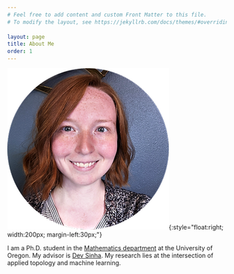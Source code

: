 ```yaml
---
# Feel free to add content and custom Front Matter to this file.
# To modify the layout, see https://jekyllrb.com/docs/themes/#overriding-theme-defaults

layout: page
title: About Me
order: 1
---
```


![image](assets/images/portrait.png){:style="float:right; width:200px; margin-left:30px;"}

I am a Ph.D. student in the [Mathematics department](https://math.uoregon.edu/) at the University of Oregon. My advisor is [Dev Sinha](https://pages.uoregon.edu/dps/index.php). My research lies at the intersection of applied topology and machine learning.   